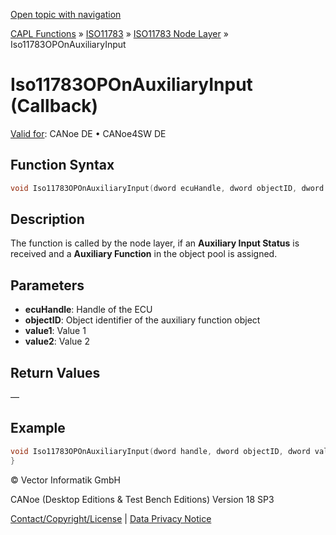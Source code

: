 [Open topic with navigation](../../../../../../CANoeDEFamily.htm#Topics/CAPLFunctions/ISO11783/ISONodeLayer/Functions/CAPLfunctionIso11783OPOnAuxiliaryInput.md)

[CAPL Functions](../../../CAPLfunctions.md) » [ISO11783](../../CAPLfunctionsISO11783Overview.md) » [ISO11783 Node Layer](../CAPLfunctionsISONLOverview.md) » Iso11783OPOnAuxiliaryInput

# Iso11783OPOnAuxiliaryInput (Callback)

[Valid for](../../../../Shared/FeatureAvailability.md): CANoe DE • CANoe4SW DE

## Function Syntax

```c
void Iso11783OPOnAuxiliaryInput(dword ecuHandle, dword objectID, dword value1, dword value2);
```

## Description

The function is called by the node layer, if an **Auxiliary Input Status** is received and a **Auxiliary Function** in the object pool is assigned.

## Parameters

- **ecuHandle**: Handle of the ECU
- **objectID**: Object identifier of the auxiliary function object
- **value1**: Value 1
- **value2**: Value 2

## Return Values

—

## Example

```c
void Iso11783OPOnAuxiliaryInput(dword handle, dword objectID, dword value1, dword value2) {
}
```

© Vector Informatik GmbH

CANoe (Desktop Editions & Test Bench Editions) Version 18 SP3

[Contact/Copyright/License](../../../../Shared/ContactCopyrightLicense.md) | [Data Privacy Notice](https://www.vector.com/int/en/company/get-info/privacy-policy/)